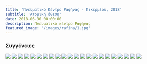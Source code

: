 ```yaml
---
title: 'Πνευματικό Κέντρο Ραφήνας - Πικερμίου, 2018'
subtitle: 'Ατομική έθεση'
date: 2018-06-30 00:00:00
description: Πνευματικό κέντρο Ραφήνας
featured_image: '/images/rafina/1.jpg'
---
```


### Συγγένειες

<div class="gallery" data-columns="6">
        <img src="/images/rafina/w-1.jpg">
        <img src="/images/rafina/w-2.jpg">
        <img src="/images/rafina/w-3.jpg">
        <img src="/images/rafina/w-4.jpg">
        <img src="/images/rafina/w-5.jpg">
        <img src="/images/rafina/w-6.jpg">
        <img src="/images/rafina/w-7.jpg">
        <img src="/images/rafina/w-8.jpg">
        <img src="/images/rafina/w-9.jpg">
        <img src="/images/rafina/w-10.jpg">
        <img src="/images/rafina/w-11.jpg">
        <img src="/images/rafina/w-12.jpg">
        <img src="/images/rafina/w-13.jpg">
        <img src="/images/rafina/w-14.jpg">
        <img src="/images/rafina/w-15.jpg">
        <img src="/images/rafina/w-16.jpg">
        <img src="/images/rafina/w-17.jpg">
        <img src="/images/rafina/w-18.jpg">
        <img src="/images/rafina/w-19.jpg">
        <img src="/images/rafina/w-20.jpg">
        <img src="/images/rafina/w-21.jpg">
        <img src="/images/rafina/w-22.jpg">
</div>
